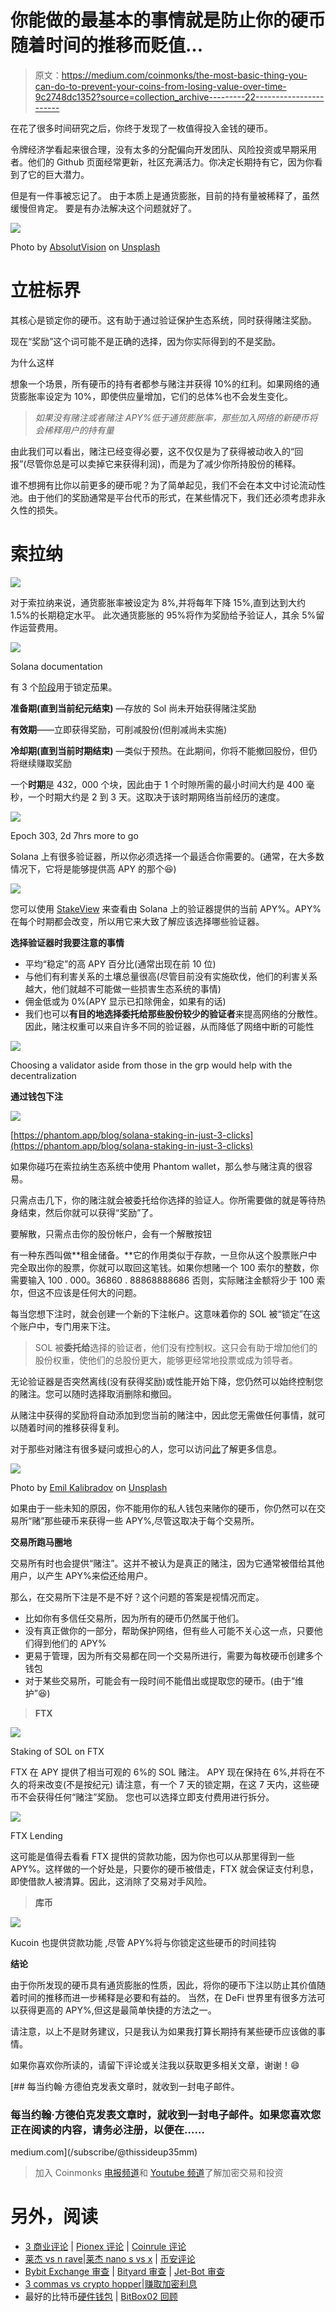 # 你能做的最基本的事情就是防止你的硬币随着时间的推移而贬值…

> 原文：<https://medium.com/coinmonks/the-most-basic-thing-you-can-do-to-prevent-your-coins-from-losing-value-over-time-9c2748dc1352?source=collection_archive---------22----------------------->

在花了很多时间研究之后，你终于发现了一枚值得投入金钱的硬币。

令牌经济学看起来很合理，没有太多的分配偏向开发团队、风险投资或早期采用者。他们的 Github 页面经常更新，社区充满活力。你决定长期持有它，因为你看到了它的巨大潜力。

但是有一件事被忘记了。
由于本质上是通货膨胀，目前的持有量被稀释了，虽然缓慢但肯定。
要是有办法解决这个问题就好了。

![](img/a6ae547a11f39670b0ea67d50b75a967.png)

Photo by [AbsolutVision](https://unsplash.com/@freegraphictoday?utm_source=medium&utm_medium=referral) on [Unsplash](https://unsplash.com?utm_source=medium&utm_medium=referral)

# 立桩标界

其核心是锁定你的硬币。这有助于通过验证保护生态系统，同时获得赌注奖励。

现在“奖励”这个词可能不是正确的选择，因为你实际得到的不是奖励。

为什么这样

想象一个场景，所有硬币的持有者都参与赌注并获得 10%的红利。如果网络的通货膨胀率设定为 10%，即使供应量增加，它们的总体%也不会发生变化。

> *如果没有赌注或者赌注 APY%低于通货膨胀率，那些加入网络的新硬币将会稀释用户的持有量*

由此我们可以看出，赌注已经变得必要，这不仅仅是为了获得被动收入的“回报”(尽管你总是可以卖掉它来获得利润)，而是为了减少你所持股份的稀释。

谁不想拥有比你以前更多的硬币呢？为了简单起见，我们不会在本文中讨论流动性池。由于他们的奖励通常是平台代币的形式，在某些情况下，我们还必须考虑非永久性的损失。

# **索拉纳**

![](img/265ea5efc45ee9b8b9b1520e8440c1e4.png)

对于索拉纳来说，通货膨胀率被设定为 8%,并将每年下降 15%,直到达到大约 1.5%的长期稳定水平。
此次通货膨胀的 95%将作为奖励给予验证人，其余 5%留作运营费用。

![](img/c5c18633ca3aeb5a300d94e156768483.png)

Solana documentation

有 3 个[阶段](https://docs.solana.com/implemented-proposals/staking-rewards)用于锁定茄果。

**准备期(直到当前纪元结束)** —存放的 Sol 尚未开始获得赌注奖励

**有效期**——立即获得奖励，可削减股份(但削减尚未实施)

**冷却期(直到当前时期结束)** —类似于预热。在此期间，你将不能撤回股份，但仍将继续赚取奖励

一个**时期**是 432，000 个块，因此由于 1 个时隙所需的最小时间大约是 400 毫秒，一个时期大约是 2 到 3 天。这取决于该时期网络当前经历的速度。

![](img/e969403f21eb42dd47e86db627eb7924.png)

Epoch 303, 2d 7hrs more to go

Solana 上有很多验证器，所以你必须选择一个最适合你需要的。(通常，在大多数情况下，它将是能够提供高 APY 的那个😆)

![](img/c8393835885282882fafa0194ec43bd6.png)

您可以使用 [StakeView](https://stakeview.app/) 来查看由 Solana 上的验证器提供的当前 APY%。APY%在每个时期都会改变，所以用它来大致了解应该选择哪些验证器。

**选择验证器时我要注意的事情**

*   平均“稳定”的高 APY 百分比(通常出现在前 10 位)
*   与他们有利害关系的土壤总量很高(尽管目前没有实施砍伐，他们的利害关系越大，他们就越不可能做一些损害生态系统的事情)
*   佣金低或为 0%(APY 显示已扣除佣金，如果有的话)
*   我们也可以**有目的地选择委托给那些股份较少的验证者**来提高网络的分散性。因此，赌注权重可以来自许多不同的验证器，从而降低了网络中断的可能性

![](img/909d05677aff00c4ae3bcaf3033f7bd0.png)

Choosing a validator aside from those in the grp would help with the decentralization

**通过钱包下注**

![](img/52ed4514af143a5bc025139db7f3dc66.png)

[https://phantom.app/blog/solana-staking-in-just-3-clicks](https://phantom.app/blog/solana-staking-in-just-3-clicks)

如果你碰巧在索拉纳生态系统中使用 Phantom wallet，那么参与赌注真的很容易。

只需点击几下，你的赌注就会被委托给你选择的验证人。你所需要做的就是等待热身结束，然后你就可以获得“奖励”了。

要解散，只需点击你的股份帐户，会有一个解散按钮

有一种东西叫做**租金储备。**它的作用类似于存款，一旦你从这个股票账户中完全取出你的股票，你就可以取回这笔钱。如果你想赌一个 100 索尔的整数，你需要输入 100 . 000。36860 . 88868888686 否则，实际赌注金额将少于 100 索尔，但这不应该是任何大的问题。

每当您想下注时，就会创建一个新的下注帐户。这意味着你的 SOL 被“锁定”在这个账户中，专门用来下注。

> SOL 被**委托给**选择的验证者，他们没有控制权。这只会有助于增加他们的股份权重，使他们的总股份更大，能够更经常地投票或成为领导者。

无论验证器是否突然离线(没有获得奖励)或性能开始下降，您仍然可以始终控制您的赌注。您可以随时选择取消删除和撤回。

从赌注中获得的奖励将自动添加到您当前的赌注中，因此您无需做任何事情，就可以随着时间的推移获得复利。

对于那些对赌注有很多疑问或担心的人，您可以访问[此](https://help.phantom.app/hc/en-us/sections/4406351831571-Staking)了解更多信息。

![](img/769fb6098ad5a75eb2755c97d0faac2e.png)

Photo by [Emil Kalibradov](https://unsplash.com/@emkal?utm_source=medium&utm_medium=referral) on [Unsplash](https://unsplash.com?utm_source=medium&utm_medium=referral)

如果由于一些未知的原因，你不能用你的私人钱包来赌你的硬币，你仍然可以在交易所“赌”那些硬币来获得一些 APY%,尽管这取决于每个交易所。

**交易所跑马圈地**

交易所有时也会提供“赌注”。这并不被认为是真正的赌注，因为它通常被借给其他用户，以产生 APY%来偿还给用户。

那么，在交易所下注是不是不好？这个问题的答案是视情况而定。

*   比如你有多信任交易所，因为所有的硬币仍然属于他们。
*   没有真正做你的一部分，帮助保护网络，但有些人可能不关心这一点，只要他们得到他们的 APY%
*   更易于管理，因为所有交易都在同一个交易所进行，需要为每枚硬币创建多个钱包
*   对于某些交易所，可能会有一段时间不能借出或提取您的硬币。(由于“维护”😆)

> **FTX**

![](img/d2b93d4a3df3a1e85d3a7fafabecaeda.png)

Staking of SOL on FTX

FTX 在 APY 提供了相当可观的 6%的 SOL 赌注。
APY 现在保持在 6%,并将在不久的将来改变(不是按纪元)
请注意，有一个 7 天的锁定期，在这 7 天内，这些硬币不会获得任何“赌注”奖励。
您也可以选择立即支付费用进行拆分。

![](img/c89be5e3fd20119f9fc7fd8cf0a002a9.png)

FTX Lending

这可能是值得去看看 FTX 提供的贷款功能，因为你也可以从那里得到一些 APY%。这样做的一个好处是，只要你的硬币被借走，FTX 就会保证支付利息，即使借款人被清算。因此，这消除了交易对手风险。

> **库币**

![](img/5d87b3c7998a11186869005c421b34c4.png)

Kucoin 也提供贷款功能
,尽管 APY%将与你锁定这些硬币的时间挂钩

**结论**

由于你所发现的硬币具有通货膨胀的性质，因此，将你的硬币下注以防止其价值随着时间的推移而进一步稀释是必要和有益的。
当然，在 DeFi 世界里有很多方法可以获得更高的 APY%,但这是最简单快捷的方法之一。

请注意，以上不是财务建议，只是我认为如果我打算长期持有某些硬币应该做的事情。

如果你喜欢你所读的，请留下评论或关注我以获取更多相关文章，谢谢！😄

[](/subscribe/@thissideup35mm) [## 每当约翰·方德伯克发表文章时，就收到一封电子邮件。

### 每当约翰·方德伯克发表文章时，就收到一封电子邮件。如果您喜欢您正在阅读的内容，请务必注册，以便在……

medium.com](/subscribe/@thissideup35mm) 

> 加入 Coinmonks [电报频道](https://t.me/coincodecap)和 [Youtube 频道](https://www.youtube.com/c/coinmonks/videos)了解加密交易和投资

# 另外，阅读

*   [3 商业评论](/coinmonks/3commas-review-an-excellent-crypto-trading-bot-2020-1313a58bec92) | [Pionex 评论](https://coincodecap.com/pionex-review-exchange-with-crypto-trading-bot) | [Coinrule 评论](/coinmonks/coinrule-review-2021-a-beginner-friendly-crypto-trading-bot-daf0504848ba)
*   [莱杰 vs n rave](/coinmonks/ledger-vs-ngrave-zero-7e40f0c1d694)|[莱杰 nano s vs x](/coinmonks/ledger-nano-s-vs-x-battery-hardware-price-storage-59a6663fe3b0) | [币安评论](/coinmonks/binance-review-ee10d3bf3b6e)
*   [Bybit Exchange 审查](/coinmonks/bybit-exchange-review-dbd570019b71) | [Bityard 审查](https://coincodecap.com/bityard-reivew) | [Jet-Bot 审查](https://coincodecap.com/jet-bot-review)
*   [3 commas vs crypto hopper](/coinmonks/3commas-vs-pionex-vs-cryptohopper-best-crypto-bot-6a98d2baa203)|[赚取加密利息](/coinmonks/earn-crypto-interest-b10b810fdda3)
*   最好的比特币[硬件钱包](/coinmonks/hardware-wallets-dfa1211730c6) | [BitBox02 回顾](/coinmonks/bitbox02-review-your-swiss-bitcoin-hardware-wallet-c36c88fff29)